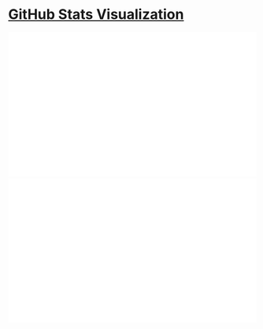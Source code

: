 # [GitHub Stats Visualization](https://github.com/CBL2C/github-stats)

<a href="https://github.com/jstrieb/github-stats">

![](https://github.com/CBL2C/github-stats/blob/master/generated/overview.svg)
![](https://github.com/CBL2C/github-stats/blob/master/generated/languages.svg)

</a>
